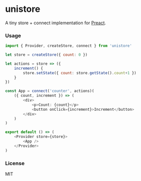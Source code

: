 # unistore

A tiny store + connect implementation for [Preact].

### Usage

```js
import { Provider, createStore, connect } from 'unistore'

let store = createStore({ count: 0 })

let actions = store => ({
	increment() {
		store.setState({ count: store.getState().count+1 })
	}
})

const App = connect('counter', actions)(
	({ count, increment }) => (
		<div>
			<p>Count: {count}</p>
			<button onClick={increment}>Increment</button>
		</div>
	)
)

export default () => (
	<Provider store={store}>
		<App />
	</Provider>
)
```

### License

MIT

[Preact]: https://github.com/developit/preact
